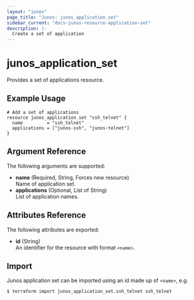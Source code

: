 ```yaml
---
layout: "junos"
page_title: "Junos: junos_application_set"
sidebar_current: "docs-junos-resource-application-set"
description: |-
  Create a set of application
---
```


# junos_application_set

Provides a set of applications resource.

## Example Usage

```hcl
# Add a set of applications
resource junos_application_set "ssh_telnet" {
  name         = "ssh_telnet"
  applications = ["junos-ssh", "junos-telnet"]
}
```

## Argument Reference

The following arguments are supported:

- **name** (Required, String, Forces new resource)  
  Name of application set.
- **applications** (Optional, List of String)  
  List of application names.

## Attributes Reference

The following attributes are exported:

- **id** (String)  
  An identifier for the resource with format `<name>`.

## Import

Junos application set can be imported using an id made up of `<name>`, e.g.

```shell
$ terraform import junos_application_set.ssh_telnet ssh_telnet
```
